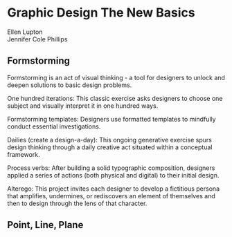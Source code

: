 # Graphic Design The New Basics
Ellen Lupton  
Jennifer Cole Phillips

## Formstorming
Formstorming is an act of visual thinking - a tool for designers to unlock and deepen solutions to basic design problems.

One hundred iterations: This classic exercise asks designers to choose one subject and visually interpret it in one hundred ways. 

Formstorming templates: Designers use formatted templates to mindfully conduct essential investigations.

Dailies (create a design-a-day): This ongoing generative exercise spurs design thinking through a daily creative act situated within a conceptual framework.

Process verbs: After building a solid typographic composition, designers applied a series of actions (both physical and digital) to their initial design.

Alterego: This project invites each designer to develop a fictitious persona that amplifies, undermines, or rediscovers an element of themselves and then to design through the lens of that character. 

## Point, Line, Plane   